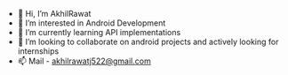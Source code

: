 - 👋 Hi, I’m AkhilRawat
- 👀 I’m interested in Android Development
- 🌱 I’m currently learning API implementations
- 💞️ I’m looking to collaborate on android projects and actively looking for internships
- 📫 Mail - akhilrawatj522@gmail.com

<!---
AkhilRawat16/AkhilRawat16 is a ✨ special ✨ repository because its `README.md` (this file) appears on your GitHub profile.
You can click the Preview link to take a look at your changes.
--->
